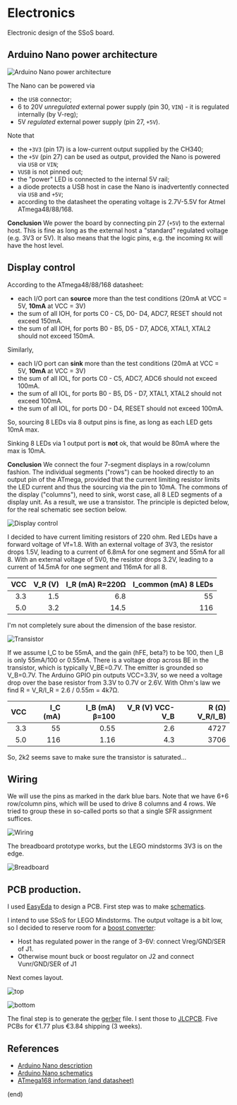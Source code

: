 # Electronics

Electronic design of the SSoS board.

## Arduino Nano power architecture

![Arduino Nano power architecture](power.png)

The Nano can be powered via
 - the `USB` connector;
 - 6 to 20V _unregulated_ external power supply (pin 30, `VIN`) - it is regulated internally (by V-reg); 
 - 5V _regulated_ external power supply (pin 27, `+5V`).

Note that
 - the `+3V3` (pin 17) is a low-current output supplied by the CH340;
 - the `+5V` (pin 27) can be used as output, provided the Nano is powered via `USB` or `VIN`;
 - `VUSB` is not pinned out;
 - the "power" LED is connected to the internal 5V rail;
 - a diode protects a USB host in case the Nano is inadvertently connected via `USB` and `+5V`;
 - according to the datasheet the operating voltage is 2.7V-5.5V for Atmel ATmega48/88/168.

**Conclusion**
We power the board by connecting pin 27 (`+5V`) to the external host.
This is fine as long as the external host a "standard" regulated voltage (e.g. 3V3 or 5V). It also means that the logic pins, e.g. the incoming `RX` will have the host level.


## Display control

According to the ATmega48/88/168 datasheet:
 - each I/O port can **source** more than the test conditions (20mA at VCC = 5V, **10mA** at VCC = 3V)
 - the sum of all IOH, for ports C0 - C5, D0- D4, ADC7, RESET should not exceed 150mA.
 - the sum of all IOH, for ports B0 - B5, D5 - D7, ADC6, XTAL1, XTAL2 should not exceed 150mA.

Similarly,
 - each I/O port can **sink** more than the test conditions (20mA at VCC = 5V, **10mA** at VCC = 3V)
 - the sum of all IOL, for ports C0 - C5, ADC7, ADC6 should not exceed 100mA.
 - the sum of all IOL, for ports B0 - B5, D5 - D7, XTAL1, XTAL2 should not exceed 100mA.
 - the sum of all IOL, for ports D0 - D4, RESET should not exceed 100mA.

So, sourcing 8 LEDs via 8 output pins is fine, as long as each LED gets 10mA max.

Sinking 8 LEDs via 1 output port is **not** ok, that would be 80mA where the max is 10mA.

**Conclusion**
We connect the four 7-segment displays in a row/column fashion. 
The individual segments ("rows") can be hooked directly to an output pin of the ATmega, provided that the current limiting resistor limits the LED current and thus the sourcing via the pin to 10mA.
The commons of the display ("columns"), need to sink, worst case, all 8 LED segments of a display unit. As a result, we use a transistor.
The principle is depicted below, for the real schematic see section below.

![Display control](col-row.png)

I decided to have current limiting resistors of 220 ohm.
Red LEDs have a forward voltage of Vf=1.8. 
With an external voltage of 3V3, the resistor drops 1.5V, leading to a current of 6.8mA for one segment and 55mA for all 8.
With an external voltage of 5V0, the resistor drops 3.2V, leading to a current of 14.5mA for one segment and 116mA for all 8.

| VCC | V_R (V)| I_R (mA) R=220Ω | I_common (mA) 8 LEDs |
|----:|-------:|----------------:|---------------------:|
| 3.3 |    1.5 |             6.8 |                   55 |
| 5.0 |    3.2 |            14.5 |                  116 |

I'm not completely sure about the dimension of the base resistor.

![Transistor](transistor.png)

If we assume I_C to be 55mA, and the gain (hFE, beta?) to be 100, then I_B is only 55mA/100 or 0.55mA.
There is a voltage drop across BE in the transistor, which is typically V_BE=0.7V. The emitter is grounded so V_B=0.7V.
The Arduino GPIO pin outputs VCC=3.3V, so we need a voltage drop over the base resistor from 3.3V to 0.7V or 2.6V.
With Ohm's law we find R = V_R/I_R = 2.6 / 0.55m = 4k7Ω.

| VCC | I_C (mA) | I_B (mA) β=100 | V_R (V) VCC-V_B | R (Ω) V_R/I_B) |
|----:|---------:|---------------:|----------------:|---------------:|
| 3.3 |       55 |           0.55 |            2.6  |           4727 |
| 5.0 |      116 |           1.16 |            4.3  |           3706 |

So, 2k2 seems save to make sure the transistor is saturated...


## Wiring

We will use the pins as marked in the dark blue bars. 
Note that we have 6+6 row/column pins, which will be used to drive 8 columns and 4 rows.
We tried to group these in so-called ports so that a single SFR assignment suffices.

![Wiring](pinout.png)

The breadboard prototype works, but the LEGO mindstorms 3V3 is on the edge.

![Breadboard](breadboard.jpg)


## PCB production.


I used [EasyEda](https://easyeda.com) to design a PCB.
First step was to make [schematics](Schematic_SSoS.pdf).

I intend to use SSoS for LEGO Mindstorms.
The output voltage is a bit low, so I decided to reserve room for a [boost converter](https://www.aliexpress.com/item/32762622485.html):
 - Host has regulated power in the range of 3-6V: connect Vreg/GND/SER of J1.
 - Otherwise mount buck or boost regulator on J2 and connect Vunr/GND/SER of J1

Next comes layout.

![top](SSoS-top.png)

![bottom](SSoS-bottom.png)

The final step is to generate the [gerber](Gerber_SSoS.zip) file.
I sent those to [JLCPCB](https://jlcpcb.com/).
Five PCBs for €1.77 plus €3.84 shipping (3 weeks).


## References 

 - [Arduino Nano description](https://www.arduino.cc/en/pmwiki.php?n=Main/ArduinoBoardNano)
 - [Arduino Nano schematics](https://www.arduino.cc/en/uploads/Main/ArduinoNano30Schematic.pdf)
 - [ATmega168 information (and datasheet)](https://www.microchip.com/en-us/product/ATmega168)

(end)
